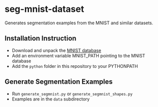 # seg-mnist-dataset
Generates segmentation examples from the MNIST and similar datasets.

## Installation Instruction

* Download and unpack the [MNIST database](http://yann.lecun.com/exdb/mnist/)
* Add an environment variable MNIST_PATH pointing to the MNIST database
* Add the `python` folder in this repository to your PYTHONPATH

## Generate Segmentation Examples

* Run `generate_segmnist.py` or `generate_segmnist_shapes.py`
* Examples are in the `data` subdirectory

